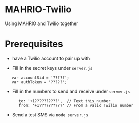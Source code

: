 # MAHRIO-Twilio

Using MAHRIO and Twilio together

# Prerequisites

* have a Twilio account to pair up with

* Fill in the secret keys under `server.js`

```
   var accountSid = '?????';
   var authToken = '?????';
```

* Fill in the numbers to send and receive under `server.js`

```
      to: '+1??????????',  // Text this number
      from: '+1??????????' // From a valid Twilio number
```

* Send a test SMS via `node server.js`
